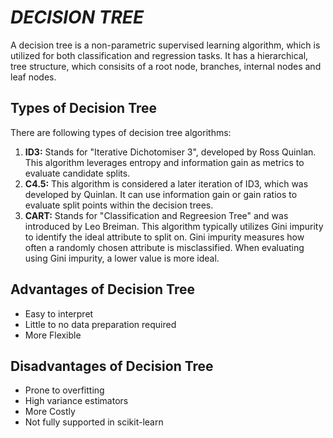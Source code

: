 # _DECISION TREE_
A decision tree is a non-parametric supervised learning algorithm, which is utilized for both classification and regression tasks. It has a hierarchical, tree structure, which consisits of a root node, branches, internal nodes and leaf nodes.

## Types of Decision Tree
There are following types of decision tree algorithms:
1. **ID3:** Stands for "Iterative Dichotomiser 3", developed by Ross Quinlan. This algorithm leverages entropy and information gain as metrics to evaluate candidate splits.
2. **C4.5:** This algorithm is considered a later iteration of ID3, which was developed by Quinlan. It can use information gain or gain ratios to evaluate split points within the decision trees.
3. **CART:** Stands for "Classification and Regreesion Tree" and was introduced by Leo Breiman. This algorithm typically utilizes Gini impurity to identify the ideal attribute to split on. Gini impurity measures how often a randomly chosen attribute is misclassified. When evaluating using Gini impurity, a lower value is more ideal.

## Advantages of Decision Tree
* Easy to interpret
* Little to no data preparation required
* More Flexible

## Disadvantages of Decision Tree
* Prone to overfitting
* High variance estimators
* More Costly
* Not fully supported in scikit-learn

